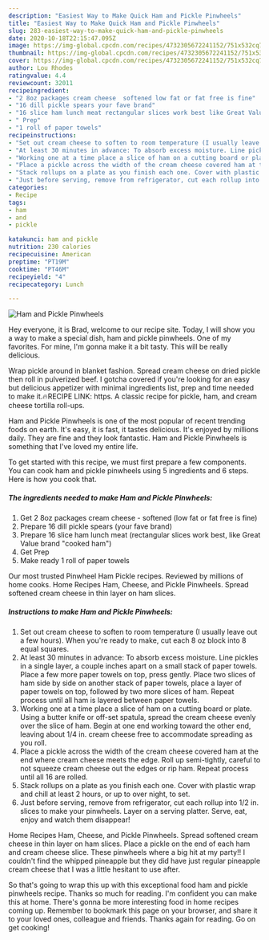 ```yaml
---
description: "Easiest Way to Make Quick Ham and Pickle Pinwheels"
title: "Easiest Way to Make Quick Ham and Pickle Pinwheels"
slug: 283-easiest-way-to-make-quick-ham-and-pickle-pinwheels
date: 2020-10-18T22:15:47.095Z
image: https://img-global.cpcdn.com/recipes/4732305672241152/751x532cq70/ham-and-pickle-pinwheels-recipe-main-photo.jpg
thumbnail: https://img-global.cpcdn.com/recipes/4732305672241152/751x532cq70/ham-and-pickle-pinwheels-recipe-main-photo.jpg
cover: https://img-global.cpcdn.com/recipes/4732305672241152/751x532cq70/ham-and-pickle-pinwheels-recipe-main-photo.jpg
author: Lou Rhodes
ratingvalue: 4.4
reviewcount: 32011
recipeingredient:
- "2 8oz packages cream cheese  softened low fat or fat free is fine"
- "16 dill pickle spears your fave brand"
- "16 slice ham lunch meat rectangular slices work best like Great Value brand cooked ham"
- " Prep"
- "1 roll of paper towels"
recipeinstructions:
- "Set out cream cheese to soften to room temperature (I usually leave out a few hours). When you&#39;re ready to make, cut each 8 oz block into 8 equal squares."
- "At least 30 minutes in advance: To absorb excess moisture. Line pickles in a single layer, a couple inches apart on a small stack of paper towels. Place a few more paper towels on top, press gently. Place two slices of ham side by side on another stack of paper towels, place a layer of paper towels on top, followed by two more slices of ham. Repeat process until all ham is layered between paper towels."
- "Working one at a time place a slice of ham on a cutting board or plate. Using a butter knife or off-set spatula, spread the cream cheese evenly over the slice of ham. Begin at one end working toward the other end, leaving about 1/4 in. cream cheese free to accommodate spreading as you roll."
- "Place a pickle across the width of the cream cheese covered ham at the end where cream cheese meets the edge. Roll up semi-tightly, careful to not squeeze cream cheese out the edges or rip ham. Repeat process until all 16 are rolled."
- "Stack rollups on a plate as you finish each one. Cover with plastic wrap and chill at least 2 hours, or up to over night, to set."
- "Just before serving, remove from refrigerator, cut each rollup into 1/2 in. slices to make your pinwheels. Layer on a serving platter. Serve, eat, enjoy and watch them disappear!"
categories:
- Recipe
tags:
- ham
- and
- pickle

katakunci: ham and pickle 
nutrition: 230 calories
recipecuisine: American
preptime: "PT19M"
cooktime: "PT46M"
recipeyield: "4"
recipecategory: Lunch

---
```



![Ham and Pickle Pinwheels](https://img-global.cpcdn.com/recipes/4732305672241152/751x532cq70/ham-and-pickle-pinwheels-recipe-main-photo.jpg)

Hey everyone, it is Brad, welcome to our recipe site. Today, I will show you a way to make a special dish, ham and pickle pinwheels. One of my favorites. For mine, I'm gonna make it a bit tasty. This will be really delicious.

Wrap pickle around in blanket fashion. Spread cream cheese on dried pickle then roll in pulverized beef. I gotcha covered if you&#39;re looking for an easy but delicious appetizer with minimal ingredients list, prep and time needed to make it.🔥RECIPE LINK: https. A classic recipe for pickle, ham, and cream cheese tortilla roll-ups.

Ham and Pickle Pinwheels is one of the most popular of recent trending foods on earth. It's easy, it is fast, it tastes delicious. It's enjoyed by millions daily. They are fine and they look fantastic. Ham and Pickle Pinwheels is something that I've loved my entire life.


To get started with this recipe, we must first prepare a few components. You can cook ham and pickle pinwheels using 5 ingredients and 6 steps. Here is how you cook that.

<!--inarticleads1-->

##### The ingredients needed to make Ham and Pickle Pinwheels:

1. Get 2 8oz packages cream cheese - softened (low fat or fat free is fine)
1. Prepare 16 dill pickle spears (your fave brand)
1. Prepare 16 slice ham lunch meat (rectangular slices work best, like Great Value brand &#34;cooked ham&#34;)
1. Get  Prep
1. Make ready 1 roll of paper towels


Our most trusted Pinwheel Ham Pickle recipes. Reviewed by millions of home cooks. Home Recipes Ham, Cheese, and Pickle Pinwheels. Spread softened cream cheese in thin layer on ham slices. 

<!--inarticleads2-->

##### Instructions to make Ham and Pickle Pinwheels:

1. Set out cream cheese to soften to room temperature (I usually leave out a few hours). When you&#39;re ready to make, cut each 8 oz block into 8 equal squares.
1. At least 30 minutes in advance: To absorb excess moisture. Line pickles in a single layer, a couple inches apart on a small stack of paper towels. Place a few more paper towels on top, press gently. Place two slices of ham side by side on another stack of paper towels, place a layer of paper towels on top, followed by two more slices of ham. Repeat process until all ham is layered between paper towels.
1. Working one at a time place a slice of ham on a cutting board or plate. Using a butter knife or off-set spatula, spread the cream cheese evenly over the slice of ham. Begin at one end working toward the other end, leaving about 1/4 in. cream cheese free to accommodate spreading as you roll.
1. Place a pickle across the width of the cream cheese covered ham at the end where cream cheese meets the edge. Roll up semi-tightly, careful to not squeeze cream cheese out the edges or rip ham. Repeat process until all 16 are rolled.
1. Stack rollups on a plate as you finish each one. Cover with plastic wrap and chill at least 2 hours, or up to over night, to set.
1. Just before serving, remove from refrigerator, cut each rollup into 1/2 in. slices to make your pinwheels. Layer on a serving platter. Serve, eat, enjoy and watch them disappear!


Home Recipes Ham, Cheese, and Pickle Pinwheels. Spread softened cream cheese in thin layer on ham slices. Place a pickle on the end of each ham and cream cheese slice. These pinwheels where a big hit at my party!! I couldn&#39;t find the whipped pineapple but they did have just regular pineapple cream cheese that I was a little hesitant to use after. 

So that's going to wrap this up with this exceptional food ham and pickle pinwheels recipe. Thanks so much for reading. I'm confident you can make this at home. There's gonna be more interesting food in home recipes coming up. Remember to bookmark this page on your browser, and share it to your loved ones, colleague and friends. Thanks again for reading. Go on get cooking!
